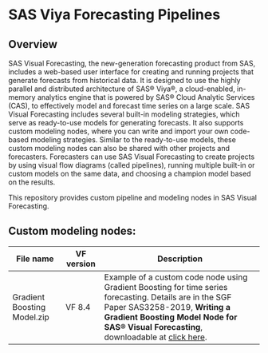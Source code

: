 SAS Viya Forecasting Pipelines
=============================

## Overview
SAS Visual Forecasting, the new-generation forecasting product from SAS, includes a web-based user interface for creating and running projects that generate forecasts from historical data. It is designed to use the highly parallel and distributed architecture of SAS® Viya®, a cloud-enabled, in-memory analytics engine that is powered by SAS® Cloud Analytic Services (CAS), to effectively model and forecast time series on a large scale. SAS Visual Forecasting includes several built-in modeling strategies, which serve as ready-to-use models for generating forecasts. It also supports custom modeling nodes, where you can write and import your own code-based modeling strategies. Similar to the ready-to-use models, these custom modeling nodes can also be shared with other projects and forecasters. Forecasters can use SAS Visual Forecasting to create projects by using visual flow diagrams (called pipelines), running multiple built-in or custom models on the same data, and choosing a champion model based on the results. 

This repository provides custom pipeline and modeling nodes in SAS Visual Forecasting.

## Custom modeling nodes:
| File name  | VF version | Description |
| ------------- | ------------- | ------------- |
| Gradient Boosting Model.zip  | VF 8.4  | Example of a custom code node using Gradient Boosting for time series forecasting. Details are in the SGF Paper SAS3258-2019, **Writing a Gradient Boosting Model Node for SAS® Visual Forecasting**, downloadable at [click here](https://www.sas.com/content/dam/SAS/support/en/sas-global-forum-proceedings/2019/3258-2019.pdf).|